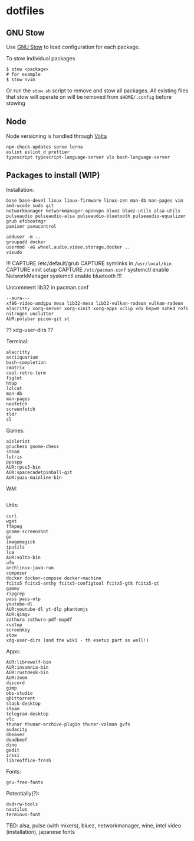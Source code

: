# dotfiles

## GNU Stow

Use [GNU Stow](https://www.gnu.org/software/stow/) to load configuration for
each package.

To stow individual packages
```shell
$ stow <package>
# for example
$ stow nvim
```

Or run the `stow.sh` script to remove and stow all packages. All existing files
that stow will operate on will be removed from `$HOME/.config` before stowing

## Node

Node versioning is handled through [Volta](https://volta.sh/)  

```
npm-check-updates serve lerna
eslint eslint_d prettier
typescript typescript-language-server vls bash-language-server
```

## Packages to install (WIP)

Installation:
```
base base-devel linux linux-firmware linux-zen man-db man-pages vim amd-ucode sudo git
networkmanager networkmanager-openvpn bluez bluez-utils alsa-utils pulseaudio pulseaudio-alsa pulseaudio-bluetooth pulseaudio-equalizer
grub efibootmgr
pamixer pavucontrol
```

```
adduser -m ..
groupadd docker
usermod -aG wheel,audio,video,storage,docker ..
visudo
```

!!!
CAPTURE /etc/default/grub
CAPTURE symlinks in `/usr/local/bin`
CAPTURE xinit setup
CAPTURE `/etc/pacman.conf`
systemctl enable NetworkManager
systemctl enable bluetooth
!!!


Uncomment lib32 in pacman.conf

```
--aura---
xf86-video-amdgpu mesa lib32-mesa lib32-vulkan-radeon vulkan-radeon
alacritty xorg-server xorg-xinit xorg-apps xclip xdo bspwm sxhkd rofi nitrogen unclutter
AUR:polybar picom-git st
```

??
xdg-user-dirs 
??

Terminal:
```
alacritty
asciiquarium
bash-completion
cmatrix
cool-retro-term
figlet
htop
lolcat
man-db
man-pages
neofetch
screenfetch
tldr
sl
```

Games:
```
aisleriot
gnuchess gnome-chess
steam
lutris
ppsspp
AUR:rpcs3-bin
AUR:spacecadetpinball-git
AUR:yuzu-mainline-bin
```

WM:
```
```

Utils:
```
curl
wget
ffmpeg
gnome-screenshot
go
imagemagick
iputils
lua
AUR:volta-bin
ufw
archlinux-java-run
composer
docker docker-compose docker-machine
fcitx5 fcitx5-anthy fcitx5-configtool fcitx5-gtk fcitx5-qt
gammy
ripgrep
pass pass-otp
youtube-dl
AUR:youtube-dl yt-dlp phantomjs
AUR:qimgv
zathura zathura-pdf-mupdf
rustup
screenkey
stow
xdg-user-dirs (and the wiki - th esetup part as well!)
```

Apps:
```
AUR:librewolf-bin
AUR:insomnia-bin
AUR:rustdesk-bin
AUR:zoom
discord
gimp
obs-studio
qbittorrent
slack-desktop
steam
telegram-desktop
vlc
thunar thunar-archive-plugin thunar-volman gvfs
audacity
dbeaver
deadbeef
dino
gedit
irssi
libreoffice-fresh
```


Fonts:
```
gnu-free-fonts
```

Potentially(?):
```
dvd+rw-tools
nautilus
terminus-font
```

TBD: alsa, pulse (with mixers), bluez, networkmanager, wine,
intel video (installation), japanese fonts
